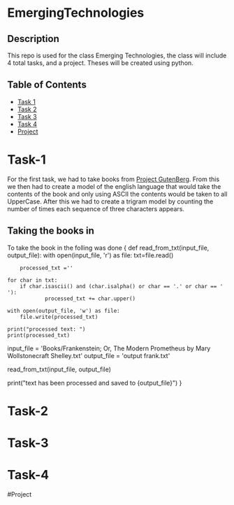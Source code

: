 # EmergingTechnologies


## Description 
This repo is used for the class Emerging Technologies, the class will include 4 total tasks, and a project. Theses will be created using python.

## Table of Contents 
- [Task 1](#Task-1)
- [Task 2](#Task-2)
- [Task 3](#Task-3)
- [Task 4](#Task-4)
- [Project](#Project)


# Task-1
For the first task, we had to take books from [Project GutenBerg](https://www.gutenberg.org/). From this we then had to create a model of the english language that would take the contents of the book and only using ASCII the contents would be taken to all UpperCase. After this we had to create a trigram model by counting the number of times each sequence of three characters appears.

## Taking the books in
To take the book in the folling was done
{
 def read_from_txt(input_file, output_file):
    with open(input_file, 'r') as file:
        txt=file.read()
        
        processed_txt =''

    for char in txt:
        if char.isascii() and (char.isalpha() or char == '.' or char == ' '):
                processed_txt += char.upper()

    with open(output_file, 'w') as file:
        file.write(processed_txt)

    print("processed text: ")
    print(processed_txt)

input_file = 'Books/Frankenstein; Or, The Modern Prometheus by Mary Wollstonecraft Shelley.txt'
output_file = 'output frank.txt'

read_from_txt(input_file, output_file)

print("text has been processed and saved to {output_file}")
}



# Task-2


# Task-3


# Task-4


#Project
